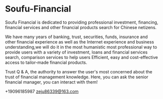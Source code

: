 # Soufu-Financial

Soufu Financial  is dedicated to providing professional investment, financing, financial services and other financial products search for Chinese netizens.

We have many years of banking, trust, securities, funds, insurance and other financial experience as well as the Internet experience and business understanding,we will do it in the most humanistic most professional way to provide users with a variety of investment, loans and financial services search, comparison services to help users Efficient, easy and cost-effective access to tailor-made financial products.

Trust Q & A, the authority to answer the user's most concerned about the trust of financial management knowledge. Here, you can ask the senior financial manager, you can interact with them!

+19096185987 zeju86339@163.com
